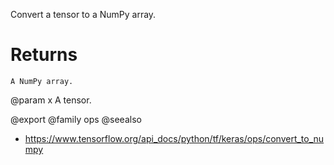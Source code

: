 Convert a tensor to a NumPy array.

# Returns
    A NumPy array.

@param x A tensor.

@export
@family ops
@seealso
+ <https://www.tensorflow.org/api_docs/python/tf/keras/ops/convert_to_numpy>
